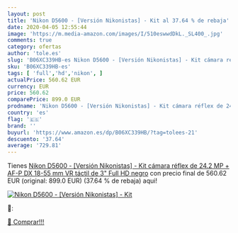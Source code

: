 ```yaml
---
layout: post
title: 'Nikon D5600 - [Versión Nikonistas] - Kit al 37.64 % de rebaja'
date: 2020-04-05 12:55:44
image: 'https://m.media-amazon.com/images/I/510eswwdDkL._SL400_.jpg'
comments: true
category: ofertas
author: 'tole.es'
slug: 'B06XC339HB-es Nikon D5600 - [Versión Nikonistas] - Kit cámara réflex de...'
sku: 'B06XC339HB-es'
tags: [ 'full','hd','nikon', ]
actualPrice: 560.62 EUR
currency: EUR
price: 560.62
comparePrice: 899.0 EUR
prodname: 'Nikon D5600 - [Versión Nikonistas] - Kit cámara réflex de 24.2 MP + AF-P DX 18-55 mm VR  táctil de 3"  Full HD  negro'
country: 'es'
flag: '🇪🇸'
brand: ''
buyurl: 'https://www.amazon.es/dp/B06XC339HB/?tag=tolees-21'
descuento: '37.64'
average: '729.81'
---
```


Tienes [Nikon D5600 - [Versión Nikonistas] - Kit cámara réflex de 24.2 MP + AF-P DX 18-55 mm VR  táctil de 3"  Full HD  negro](https://www.amazon.es/dp/B06XC339HB/?tag=tolees-21) con precio final de  560.62 EUR (original: 899.0 EUR) (37.64 %  de rebaja) aqui!

[![Nikon D5600 - [Versión Nikonistas] - Kit](https://m.media-amazon.com/images/I/510eswwdDkL._SL400_.jpg)](https://www.amazon.es/dp/B06XC339HB/?tag=tolees-21)

🔎:


[🛒 Comprar!!!](https://www.amazon.es/dp/B06XC339HB/?tag=tolees-21)
